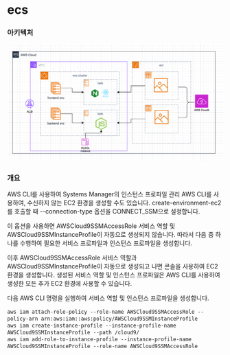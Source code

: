 # ecs

### 아키텍처

![alt text](image.png)

### 개요

AWS CLI를 사용하여 Systems Manager의 인스턴스 프로파일 관리
AWS CLI를 사용하여, 수신하지 않는 EC2 환경을 생성할 수도 있습니다. create-environment-ec2를 호출할 때 --connection-type 옵션을 CONNECT_SSM으로 설정합니다.

이 옵션을 사용하면 AWSCloud9SSMAccessRole 서비스 역할 및 AWSCloud9SSMInstanceProfile이 자동으로 생성되지 않습니다. 따라서 다음 중 하나를 수행하여 필요한 서비스 프로파일과 인스턴스 프로파일을 생성합니다.

이후 AWSCloud9SSMAccessRole 서비스 역할과 AWSCloud9SSMInstanceProfile이 자동으로 생성되고 나면 콘솔을 사용하여 EC2 환경을 생성합니다. 생성된 서비스 역할 및 인스턴스 프로파일은 AWS CLI를 사용하여 생성한 모든 추가 EC2 환경에 사용할 수 있습니다.

다음 AWS CLI 명령을 실행하여 서비스 역할 및 인스턴스 프로파일을 생성합니다.

```aws iam create-role --role-name AWSCloud9SSMAccessRole --path /service-role/ --assume-role-policy-document '{"Version": "2012-10-17","Statement": [{"Effect": "Allow","Principal": {"Service": ["ec2.amazonaws.com","cloud9.amazonaws.com"]      },"Action": "sts:AssumeRole"}]}'
aws iam attach-role-policy --role-name AWSCloud9SSMAccessRole --policy-arn arn:aws:iam::aws:policy/AWSCloud9SSMInstanceProfile
aws iam create-instance-profile --instance-profile-name AWSCloud9SSMInstanceProfile --path /cloud9/
aws iam add-role-to-instance-profile --instance-profile-name AWSCloud9SSMInstanceProfile --role-name AWSCloud9SSMAccessRole
```
